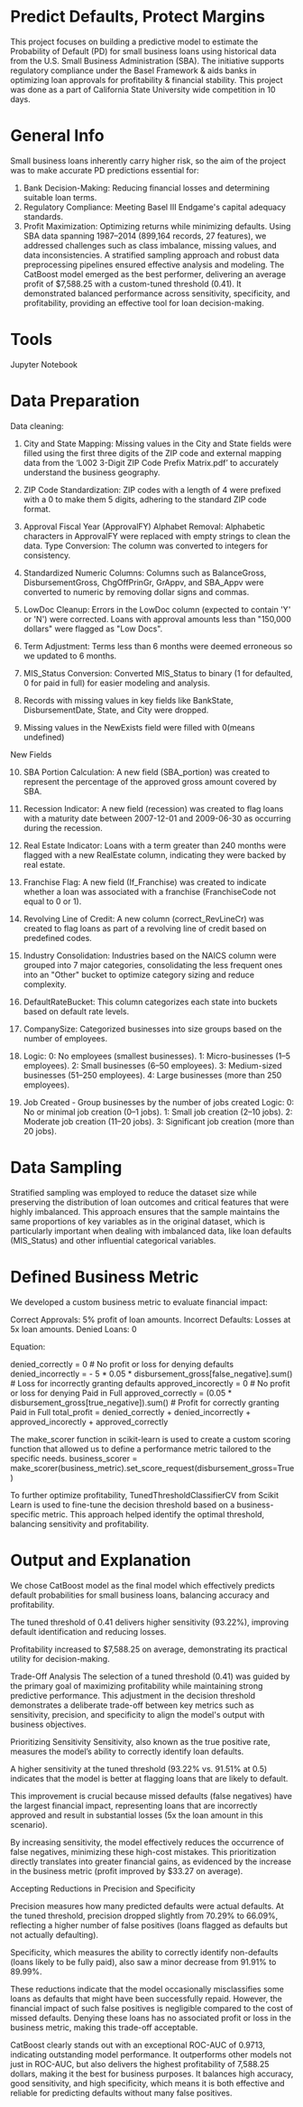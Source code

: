 # Predict Defaults, Protect Margins
This project focuses on building a predictive model to estimate the Probability of Default (PD) for small business loans using historical data from the U.S. Small Business Administration (SBA). The initiative supports regulatory compliance under the Basel Framework &amp; aids banks in optimizing loan approvals for profitability &amp; financial stability. This project was done as a part of California State University wide competition in 10 days.
# General Info
Small business loans inherently carry higher risk, so the aim of the project was to make accurate PD predictions essential for:

1. Bank Decision-Making: Reducing financial losses and determining suitable loan terms.
2. Regulatory Compliance: Meeting Basel III Endgame's capital adequacy standards.
3. Profit Maximization: Optimizing returns while minimizing defaults. Using SBA data spanning 1987–2014 (899,164 records, 27 features), we addressed challenges such as class imbalance, missing values, and data inconsistencies. A stratified sampling approach and robust data preprocessing pipelines ensured effective analysis and modeling. The CatBoost model emerged as the best performer, delivering an average profit of $7,588.25 with a custom-tuned threshold (0.41). It demonstrated balanced performance across sensitivity, specificity, and profitability, providing an effective tool for loan decision-making.

# Tools
Jupyter Notebook 

# Data Preparation
Data cleaning:

1. City and State Mapping: Missing values in the City and State fields were filled using the first three digits of the ZIP code and external mapping data from the ‘L002 3-Digit ZIP Code Prefix Matrix.pdf’ to accurately understand the business geography.

2. ZIP Code Standardization: ZIP codes with a length of 4 were prefixed with a 0 to make them 5 digits, adhering to the standard ZIP code format.

3. Approval Fiscal Year (ApprovalFY) Alphabet Removal: Alphabetic characters in ApprovalFY were replaced with empty strings to clean the data. Type Conversion: The column was converted to integers for consistency.

4. Standardized Numeric Columns: Columns such as BalanceGross, DisbursementGross, ChgOffPrinGr, GrAppv, and SBA_Appv were converted to numeric by removing dollar signs and commas.

5. LowDoc Cleanup: Errors in the LowDoc column (expected to contain 'Y' or 'N') were corrected. Loans with approval amounts less than "150,000 dollars" were flagged as "Low Docs".

6. Term Adjustment: Terms less than 6 months were deemed erroneous so we updated to 6 months.

7. MIS_Status Conversion: Converted MIS_Status to binary (1 for defaulted, 0 for paid in full) for easier modeling and analysis.

8. Records with missing values in key fields like BankState, DisbursementDate, State, and City were dropped.

9. Missing values in the NewExists field were filled with 0(means undefined)


New Fields

10. SBA Portion Calculation: A new field (SBA_portion) was created to represent the percentage of the approved gross amount covered by SBA.

11. Recession Indicator: A new field (recession) was created to flag loans with a maturity date between 2007-12-01 and 2009-06-30 as occurring during the recession.

12. Real Estate Indicator: Loans with a term greater than 240 months were flagged with a new RealEstate column, indicating they were backed by real estate.

13. Franchise Flag: A new field (If_Franchise) was created to indicate whether a loan was associated with a franchise (FranchiseCode not equal to 0 or 1).

14. Revolving Line of Credit: A new column (correct_RevLineCr) was created to flag loans as part of a revolving line of credit based on predefined codes.

15. Industry Consolidation: Industries based on the NAICS column were grouped into 7 major categories, consolidating the less frequent ones into an "Other" bucket to optimize category sizing and reduce complexity.

16. DefaultRateBucket: This column categorizes each state into buckets based on default rate levels.

17. CompanySize: Categorized businesses into size groups based on the number of employees.

18. Logic: 0: No employees (smallest businesses). 1: Micro-businesses (1–5 employees). 2: Small businesses (6–50 employees). 3: Medium-sized businesses (51–250 employees). 4: Large businesses (more than 250 employees).

19. Job Created - Group businesses by the number of jobs created
Logic: 0: No or minimal job creation (0–1 jobs). 1: Small job creation (2–10 jobs). 2: Moderate job creation (11–20 jobs). 3: Significant job creation (more than 20 jobs).

# Data Sampling
Stratified sampling was employed to reduce the dataset size while preserving the distribution of loan outcomes and critical features that were highly imbalanced. This approach ensures that the sample maintains the same proportions of key variables as in the original dataset, which is particularly important when dealing with imbalanced data, like loan defaults (MIS_Status) and other influential categorical variables.

# Defined Business Metric
We developed a custom business metric to evaluate financial impact:

Correct Approvals: 5% profit of loan amounts.
Incorrect Defaults: Losses at 5x loan amounts.
Denied Loans: 0

Equation:

denied_correctly = 0 # No profit or loss for denying defaults
denied_incorrectly = - 5 * 0.05 * disbursement_gross[false_negative].sum() # Loss for incorrectly granting defaults
approved_incorectly = 0 # No profit or loss for denying Paid in Full
approved_correctly = (0.05 * disbursement_gross[true_negative]).sum() # Profit for correctly granting Paid in Full
total_profit = denied_correctly + denied_incorrectly + approved_incorectly + approved_correctly

The make_scorer function in scikit-learn is used to create a custom scoring function that allowed us to define a performance metric tailored to the specific needs. business_scorer = make_scorer(business_metric).set_score_request(disbursement_gross=True)

To further optimize profitability, TunedThresholdClassifierCV from Scikit Learn is used to fine-tune the decision threshold based on a business-specific metric. This approach helped identify the optimal threshold, balancing sensitivity and profitability.

# Output and Explanation
We chose CatBoost model as the final model which effectively predicts default probabilities for small business loans, balancing accuracy and profitability.

The tuned threshold of 0.41 delivers higher sensitivity (93.22%), improving default identification and reducing losses.

Profitability increased to $7,588.25 on average, demonstrating its practical utility for decision-making.

Trade-Off Analysis The selection of a tuned threshold (0.41) was guided by the primary goal of maximizing profitability while maintaining strong predictive performance. This adjustment in the decision threshold demonstrates a deliberate trade-off between key metrics such as sensitivity, precision, and specificity to align the model's output with business objectives.

Prioritizing Sensitivity
Sensitivity, also known as the true positive rate, measures the model’s ability to correctly identify loan defaults.

A higher sensitivity at the tuned threshold (93.22% vs. 91.51% at 0.5) indicates that the model is better at flagging loans that are likely to default.

This improvement is crucial because missed defaults (false negatives) have the largest financial impact, representing loans that are incorrectly approved and result in substantial losses (5x the loan amount in this scenario).

By increasing sensitivity, the model effectively reduces the occurrence of false negatives, minimizing these high-cost mistakes. This prioritization directly translates into greater financial gains, as evidenced by the increase in the business metric (profit improved by $33.27 on average).

Accepting Reductions in Precision and Specificity

Precision measures how many predicted defaults were actual defaults. At the tuned threshold, precision dropped slightly from 70.29% to 66.09%, reflecting a higher number of false positives (loans flagged as defaults but not actually defaulting).

Specificity, which measures the ability to correctly identify non-defaults (loans likely to be fully paid), also saw a minor decrease from 91.91% to 89.99%.

These reductions indicate that the model occasionally misclassifies some loans as defaults that might have been successfully repaid. However, the financial impact of such false positives is negligible compared to the cost of missed defaults. Denying these loans has no associated profit or loss in the business metric, making this trade-off acceptable.

CatBoost clearly stands out with an exceptional ROC-AUC of 0.9713, indicating outstanding model performance.
It outperforms other models not just in ROC-AUC, but also delivers the highest profitability of 7,588.25 dollars, making it the best for business purposes.
It balances high accuracy, good sensitivity, and high specificity, which means it is both effective and reliable for predicting defaults without many false positives.
